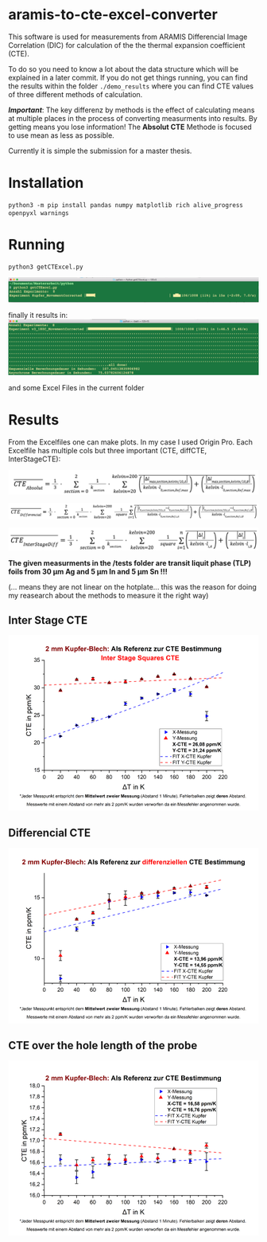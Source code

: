 # aramis-to-cte-excel-converter
This software is used for measurements from ARAMIS Differencial Image Correlation (DIC) for calculation of the the thermal expansion coefficient (CTE).

To do so you need to know a lot about the data structure which will be explained in a later commit. If you do not get things running, you can find the results within the folder `./demo_results` where you can find CTE values of three different methods of calculation.

***Important***: The key differenz by methods is the effect of calculating means at multiple places in the process of converting measurments into results. By getting means you lose information! The **Absolut CTE** Methode is focused to use mean as less as possible.  

Currently it is simple the submission for a master thesis.

# Installation
```
python3 -m pip install pandas numpy matplotlib rich alive_progress openpyxl warnings
```

# Running
```
python3 getCTExcel.py 
```

![MacDown Screenshot](./howtostart.png)

finally it results in:
![MacDown Screenshot](./finalImage.png)

and some Excel Files in the current folder

# Results
From the Excelfiles one can make plots. In my case I used Origin Pro. Each Excelfile has multiple cols but three important (CTE, diffCTE, InterStageCTE):


![MacDown Screenshot](./CTEAbolut.png)



![MacDown Screenshot](./CTEdiff.png)



![MacDown Screenshot](./CTEinterStage.png)



**The given measurments in the /tests folder are transit liquit phase (TLP) foils from 30 µm Ag and 5 µm In and 5 µm Sn !!!**

(... means they are not linear on the hotplate... this was the reason for doing my reasearch about the methods to measure it the right way)

## Inter Stage CTE
![MacDown Screenshot](./kupferinterstagecte.png)
## Differencial CTE
![MacDown Screenshot](./kupferdiffcte.png)
## CTE over the hole length of the probe
![MacDown Screenshot](./kupferreferenzmessung.png)
